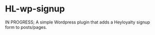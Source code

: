 # HL-wp-signup
IN PROGRESS; A simple Wordpress plugin that adds a Heyloyalty signup form to posts/pages.
